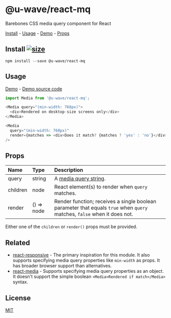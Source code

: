 # @u-wave/react-mq

Barebones CSS media query component for React

[Install][] - [Usage][] - [Demo][] - [Props][]

## Install [![size](https://img.shields.io/bundlephobia/minzip/@u-wave/react-mq.svg)](https://bundlephobia.com/result?p=@u-wave/react-mq)

```
npm install --save @u-wave/react-mq
```

## Usage

[Demo][] - [Demo source code][]

```js
import Media from '@u-wave/react-mq';

<Media query="(min-width: 768px)">
  <div>Rendered on desktop-size screens only</div>
</Media>

<Media
  query="(min-width: 768px)"
  render={matches => <div>Does it match? {matches ? 'yes' : 'no'}</div>}
/>
```

## Props

| Name | Type | Description |
|:-----|:-----|:-----|
| query | string | A [media query string][Media queries]. |
| children | node | React element(s) to render when `query` matches. |
| render | () => node | Render function; receives a single boolean parameter that equals `true` when `query` matches, `false` when it does not. |

Either one of the `children` or `render()` props must be provided.

## Related

* [react-responsive](https://github.com/contra/react-responsive) - The primary inspiration for this module. It also supports specifying media query properties like `min-width` as props. It has broader browser support than alternatives.
* [react-media](https://github.com/ReactTraining/react-media) - Supports specifying media query properties as an object. It doesn't support the simple boolean `<Media>Rendered if match</Media>` syntax.

## License

[MIT][]

[Install]: #install
[Usage]: #usage
[Props]: #props
[Demo]: https://u-wave.github.io/react-mq
[Demo source code]: ./example
[MIT]: ./LICENSE
[Media queries]: https://developer.mozilla.org/en-US/docs/Web/CSS/Media_Queries/Using_media_queries
